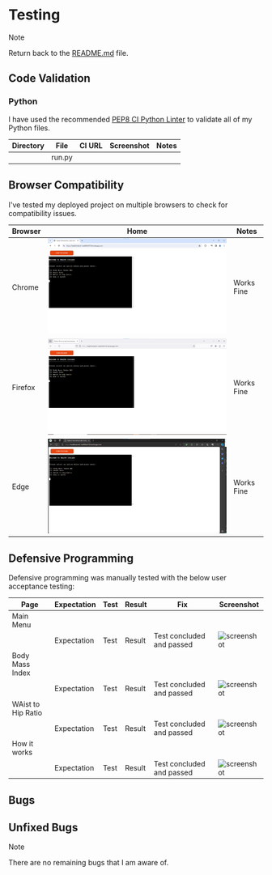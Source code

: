 # Testing

> [!NOTE]  
> Return back to the [README.md](README.md) file.

## Code Validation

### Python

I have used the recommended [PEP8 CI Python Linter](https://pep8ci.herokuapp.com) to validate all of my Python files.

| Directory | File | CI URL | Screenshot | Notes |
| --- | --- | --- | --- | --- |
|  | run.py |  | |

## Browser Compatibility

I've tested my deployed project on multiple browsers to check for compatibility issues.

| Browser | Home | Notes |
| --- | --- | --- |
| Chrome | ![screenshot](documentation/browser/chrome.png) | Works Fine  |
| Firefox | ![screenshot](documentation/browser/firefox.png) | Works Fine  |
| Edge | ![screenshot](documentation/browser/edge.png) | Works Fine  |

## Defensive Programming

Defensive programming was manually tested with the below user acceptance testing:

| Page | Expectation | Test | Result | Fix | Screenshot |
| --- | --- | --- | --- | --- | --- |
| Main Menu | | | | | |
| | Expectation | Test | Result | Test concluded and passed | ![screenshot](documentation/features/feature01.png) |
| Body Mass Index | | | | | |
| | Expectation | Test | Result | Test concluded and passed | ![screenshot](documentation/features/feature03.png) |
| WAist to Hip Ratio | | | | | |
| | Expectation | Test | Result | Test concluded and passed | ![screenshot](documentation/features/feature05.png) |
| How it works | | | | | |
| | Expectation | Test | Result | Test concluded and passed | ![screenshot](documentation/features/feature07.png) |

## Bugs

## Unfixed Bugs
> [!NOTE]  
> There are no remaining bugs that I am aware of.
